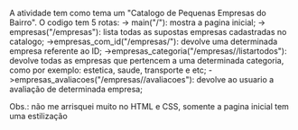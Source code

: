 A atividade tem como tema um "Catalogo de Pequenas Empresas do Bairro". O codigo tem 5 rotas: 
 -> main("/"): mostra a pagina inicial;
 -> empresas("/empresas"): lista todas as supostas empresas cadastradas no catalogo;
 ->empresas_com_id("/empresas/<id>"): devolve uma determinada empresa referente ao ID;
 ->empresas_categoria("/empresas/<categoria>/listartodos"): devolve todas as empresas que pertencem a uma determinada categoria, como por exemplo: estetica, saude, transporte e etc;
 ->empresas_avaliacoes("/empresas/<id>/avaliacoes"): devolve ao usuario a avaliação de determinada empresa;

 Obs.: não me arrisquei muito no HTML e CSS, somente a pagina inicial tem uma estilização